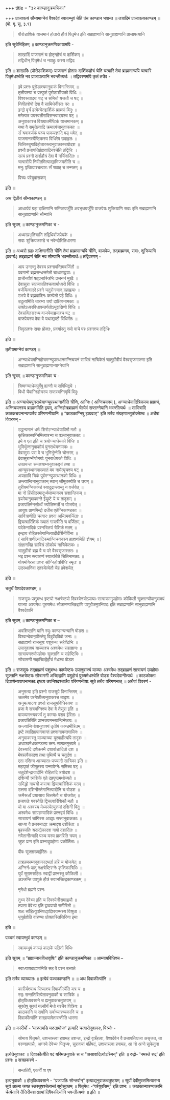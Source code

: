 +++
title = "३२ काण्डानुक्रमणिका"

+++
प्राजापत्यं सौम्यमाग्नेयं वैश्वदेवं स्वायम्भुवं चेति पंच काण्डान भवान्त ॥ तत्रादिमं प्राजापत्यकाण्डम् ॥ (बो. गृ. सू. ३.१)

> पौरोडाशिकं याजमानं होतारो हौत्रं पितृमेध इति सब्राह्मणानि सानुब्राह्मणानि प्राजापत्यानि

इति सूत्रेभिहितम् ॥ काण्डानुक्रमणिकायामपि -

> शाखादिं याजमानं च होतृन्हौत्रं च दार्शिकम् ॥  
तद्विधीन् पितृमेधं च नवाहुः कस्य तद्विदः

इति ॥ शाखादिः (पौरोडाशिकम्) याजमानं होतारः दार्शिकहौत्रं चेति चत्वारि तेषां ब्राह्मणान्यपि चत्वारि पितृमेधश्चेति नव प्राजापत्यानि भवन्तीत्यर्थः । तद्विवरणमपि कृतं तत्रैव - 

> इषे प्रश्नः पुरोडाश्यमनुवाकं विनान्तिमम् ॥  
तृतीयस्यां च प्रत्युष्टं पुरोडाशीयको विधिः ॥  
विश्वरूपादयः षट् च समिधो यजतौ च षट् ॥  
निवीतशेषो देवा वै सामिधेनीरतः परः ॥  
इन्द्रो वृत्रँ हत्वेत्येतद्दार्शिकं ब्राह्मणं विदुः ॥  
ममेत्यत्र पयस्वतीरादिसन्त्वादयश्च षट् ॥  
अनुवाकाश्च विख्यातमैष्टिकं याजमानकम् ॥  
यथा वै समृतेत्यादि क्रमात्पंचानुवाककाः ॥  
सँ श्रवावर्जकं पञ्च पाकयज्ञादि षड् भवेत् ॥  
याजमानस्यैष्टिकस्य विधिरेष उदाहृतः ॥  
चित्तिस्त्रुगादिहोतारस्त्वनुवाकास्त्रयोदश ॥  
प्रश्नौ प्रजापतिर्ब्रह्मवादिनश्चेति तद्विधिः ।  
सत्यं प्रश्नौ दार्शहौत्रं देवा वै नर्चिनादितः ॥  
चत्वारोपि निवीतमित्याद्याभिजयतीति च ॥  
मनुः पृथिव्याश्चत्वारः सँ श्रवाह च तन्मतम् ॥ 
>
> पित्र्यः परेयुवांसकम्

इति ॥

अथ द्वितीयं सौम्यकाण्डम् ॥ 

> आध्वर्यवं ग्रहा दाक्षिणानि समिष्टयजूँषि अवभृथयजूँषि वाजपेयः शुक्रियाणि सवाः इति सब्राह्मणानि सानुब्राह्मणानि सौम्यानि

इति सूत्रम् ॥ काण्डानुक्रमणिका च -

> अध्वरप्रभृतित्राणि तद्विधिर्वाजपेयके ॥  
सवाः शुक्रियकाण्डे च नवेन्दोरितिधारणा

इति ॥ अध्वरो ग्रहाः दाक्षिणानीति त्रीणि तेषां ब्राह्मणान्यपि त्रीणि, वाजपेयः, तद्ब्राह्मणम्, सवाः, शुक्रियाणि (प्रवर्ग्यः) तद्ब्राह्मणं चेति नव सौम्यानि भवन्तीत्यर्थः॥ तद्विवरणम् -

> आप उन्दन्तु देवस्य प्रश्नावन्तिमवर्जितौ ॥  
पवमानो ब्रह्मसन्धत्तमेतौ चाध्वराह्वयाः ॥  
प्राचीनवँशं षट्प्रनास्त्रिभिः प्रजननं मुखैः ॥  
देवासुराः सप्रजापतिश्चत्वार्याध्वरो विधिः ॥  
वर्जयित्वाददे प्रश्ने चतुरोन्त्यान् ग्रहाह्वयाः ॥  
उभये वै ब्रह्मवादिनः कत्येतौ ग्रहे विधिः ॥  
उदुत्यमिति चारभ्य त्रयो दाक्षिणनामकाः ॥  
उक्तेऽध्वरविधावन्तर्गतोऽभूद्दाक्षिणो विधिः ॥  
देवसवितरारभ्य वाजपेयाह्वयाश्च षट् ॥  
वाजपेयस्य देवा वै यथाद्यष्टौ विधिर्मतः ॥ 
>
> त्रिवृत्प्रश्नः सवाः प्रोक्तः, प्रवर्गास्तु नमो वाचे परः प्रश्नश्च तद्विधिः 

इति ॥

तृतीयमाग्नेयं काण्डम् ॥ 

> अग्न्याधेयमग्निहोत्रमग्न्युपस्थानमग्निचयनं सावित्रं नाचिकेतं चातुर्होत्रीयं वैश्वसृजमारुणा इति सब्राह्मणानि सानुब्राह्मणान्याग्नेयानि

इति सूत्रम् ॥ काण्डानुक्रमणिका च -

> त्रिष्वग्न्याधेयपूर्वेषु ह्यग्नौ च सविधिद्वये ।  
विधौ चैवाग्निहोत्रस्य सप्तस्वग्निमृषिं विदुः

इति ॥ अग्न्याधेयपुनराधेयाग्न्युपस्थानानीति त्रीणि, आग्निः ( अग्निचयनम् ), अग्न्याधेयादित्रिकस्य ब्राह्मणं, अग्निचयनस्य ब्राह्मणमिति द्वयम्, अग्निहोत्रब्राह्मणं चेत्येवं सप्ताग्नेयानि भवन्तीत्यर्थः ॥ सावित्रादि काठकचयनान्यप्यत्रैव परिगणनीयानि ॥ “काठकाग्निषु हव्यवाट्" इति तत्रैव संग्रहणात्सूत्रोक्तेश्च ॥ अथैषां विवरणम् -

> उद्धन्यमानं धर्मः शिरोऽग्न्याधेयाविमौ मतौ ॥  
कृत्तिकास्वग्निमित्यारभ्य च पञ्चानुवाककाः ॥  
इमे व एत इति च त्रयोग्न्याधेयको विधिः ॥  
भूमिर्भूम्नानुवाकोयं पुनराधेयनामकः ॥  
देवासुराः परा वै च भूमिर्भूम्नेति चोत्तरम् ॥  
देवासुराग्नीषोमयोः पुनराधेयको विधिः ॥  
उपप्रयन्तः सम्पश्याम्यनुवाकद्वयं तथा ॥  
आन्युपस्थानमाख्यातं मम नामेत्यृचश्च षट् ॥  
अयज्ञादि त्रिकं पूर्वमग्न्युपस्थानको विधिः ॥  
अन्त्यान्विनानुवाकान् स्वान् जीमूतस्येति च त्रयम् ॥  
तुरीयमग्निकाण्डं स्यादुद्रान्त्यन्तु न वर्जयेत् ॥  
मा नो हिंसीदस्मादूर्ध्वमाप्यायस्व सशान्तिकम् ॥  
इयमेवानुवाकान्ते ईयुष्टे ये च तादृशम् ॥  
प्रजापतिर्मनसोर्ध्वं ज्योतिष्मतीं च योजयेत् ॥  
आयुषः प्राणमिन्द्रो दधीच एतेग्निकाण्डकाः ॥  
सावित्राणीति चत्वारः प्रश्ना अन्तिमवर्जिताः ॥  
द्विचत्वारिंशिकं ख्यातं गायत्रीति च वर्जितम् ॥  
यदेकेनादिकं प्रश्नत्रितयं त्रैशिकं मतम् ॥  
इन्द्राय रोहितस्तेगानित्यादीर्दर्शिनीर्विना ॥  
( सावित्राणीत्यादिकमाग्निचयनस्य ब्राह्मणमिति ज्ञेयम् ॥ )  
संज्ञानमिह सावित्रं लोकोयं नाचिकेतकः ॥  
चातुर्होत्रो ब्रह्म वै च परे वैश्वसृजास्ततः ॥  
भद्र प्रश्न स्त्वारुणं स्यात्पंचैते चितिनामकाः ॥  
योयमंगिरसः प्रश्नः सोग्निहोत्रविधिः स्मृतः ॥  
उदस्थानिवा एतस्येत्येतौ चेह प्रवेशयेत् 

इति ॥

चतुर्थं वैश्वदेवकाण्डम् ॥ 

> राजसूयः पशुबन्ध इष्टयो नक्षत्रेष्टयो दिवश्येनयोऽपाघाः सात्रायणमुपहोमाः कौकिली सूक्तान्यौपानुवाक्यं याज्या अश्वमेधः पुरुषमेधः सौत्रामण्यच्छिद्राणि पशुहौत्रमुपनिषदः इति सब्राह्मणानि सानुब्राह्मणानि वैश्वदेवानि

इति सूत्रम् ॥ काण्डानुक्रमणिका च – 

> अवशिष्टानि यानि स्युः काण्डान्यन्यानि षोडश ॥  
विश्वान्देवानृषींस्तेषु विदुर्वेदविदो जनाः ॥  
सब्राह्मणो राजसूयः पशुबन्धः सहेष्टिभिः ॥  
उपानुवाक्यं याज्याश्च अश्वमेधः सब्राह्मणः ॥  
सात्रायणश्चोपहोमाः सूक्तानि च सहेष्टिभिः ॥  
सौत्रामणी सहाच्छिद्रैर्हौत्रं मेधश्च षोडश

इति ॥ राजसूयः तद्ब्राह्मणं पशुबन्धः काम्येष्टयः उपानुवाक्यं याज्याः अश्वमेधः तद्ब्राह्मणं सात्रायणं उपहोमाः सूक्तानि नक्षत्रेष्टयः सौत्रामणी अच्छिद्राणि पशुहोत्रं पुरुषमेधश्चेति षोडश वैश्वदेवानीत्यर्थः ॥ काठकोक्ता दिवश्येन्यपाघनामकाः इष्टय उपनिषदश्चात्रैव परिगणनीयाः सूत्रे तथैव परिगणनात् ॥ अथैषां विवरणं - 

> अनुमत्या इति प्रश्नो राजसूये विनान्तिमम् ॥  
ऋतमेव परमेष्ठीत्यनुवाकश्च तादृशः ॥  
अनुमत्यादयः प्रश्नो राजसूयविधिस्त्रयः ॥  
प्रजा वै सत्रमग्निश्च देवा वै तेसुरा इति ॥  
वायव्यमन्त्यवर्ज्यं तु काम्याः पशव ईरिताः ॥  
प्रजापतिरिति प्रश्नत्रयमन्त्यान्विनेष्टयः ॥  
अन्त्यान्विनोपानुवाक्यं तृतीयं काण्डमीरितम् ॥  
इष्टे त्वादिह्यपान्त्वान्तं प्रश्नानामन्तगामिनः ॥  
अनुवाकास्तु याज्याख्या युश्वाहीत्यपि तादृशः ॥  
अथाश्वमेधकाण्डस्य क्रमः साम्प्रतमुच्यते ॥  
देवस्यादि दशैकस्मै दशार्वाङादितो दश ॥  
मेषस्त्वैकादश तथा पृथिव्यै च चतुर्दश ॥  
एता दशिन्य आख्याताः पञ्चादौ सात्रिका इति ॥  
महापृष्ठं जीमूतस्य यन्मायेग्नेः समिच्च षट् ॥  
चतुर्दशेन्द्रायादीनि रोहितादि त्रयोदश ॥  
दशिन्यौ त्र्यंशिके एते दह्रपृष्ठमथोच्यते ॥  
समिद्धो गायत्री कस्त्वा द्विचत्वारिंशिकं मतम् ॥  
उत्तमा दशिनीस्तेगानित्यादीनि च षोडश ॥  
क्रमैरूर्ध्वं प्रयासाय चित्तमेतौ च योजयेत् ॥  
प्रजापतेः पवस्वेति द्विचत्वारिंशिकौ मतौ ॥  
यो वा अश्वस्य मेध्यस्येत्युत्तमां दशिनीं विदुः ॥  
अश्वमेधः सांग्रहण्यादिकं प्रश्नद्वयं विधिः ॥  
सात्रायणं चांगिरस आद्याः सप्तानुवाककाः ॥  
साध्या वै प्रजवमाद्याः क्रमाद्दश दशेरिताः ॥  
बृहस्पतिः श्रदाद्येकादश गावो दशादितः ॥  
नवैतानीत्यादि पञ्च यस्य प्रातरिति त्रयम् ॥  
जुष्ट प्राण इति प्रश्नावुपहोमाः प्रकीर्तिताः ॥  
>
> पीवः सूक्ताख्यईरितः ॥ 
>
> तत्राहमस्म्यनुवाकाद्भर्ता हरिं च योजयेत् ॥  
अग्निर्नः पातु नक्षत्रेष्टिरग्नेः कृत्तिकात्रिभिः ॥  
युवँ सुरामसहितः स्वाद्वीं प्रश्नस्तु कौकिली ॥  
अञ्जन्ति पाशुकं हौत्रं सवानच्छिद्रकाण्डकम् ॥ 
>
> नृमेधो ब्रह्मणे प्रश्नः
>
> तुभ्य देवेभ्य इति च दिवश्येनीसमाह्वयौ ॥  
तपसा देवेभ्य इति द्वावपाघौ समीरितौ ॥  
शन्नः साँहित्युपनिषद्याज्ञिक्यम्भस्य विश्रुता ॥  
भृगुर्ब्रह्मेति वारुण्यः प्रोक्तास्तित्तिरिणा इमाः

इति ॥

पञ्चमं स्वायम्भुवं काण्डम् ॥ 

> स्वायम्भुवं काण्डं काठके पठितो विधिः

इति सूत्रम् ॥ “ब्रह्माम्नायविधावृषिः" इति काण्डानुक्रमणिका ॥ आम्नायविधिश्च – 

> स्वाध्यायब्राह्मणमिति सह वै प्रश्न उच्यते

इति तत्रैव व्याख्यातः ॥ इत्येवं पञ्चकाण्डानि ॥ ॥ अथ दिवाकीर्त्यानि ॥ 

> कारीर्यश्चाथ पित्र्याश्च दिवाकीर्त्येति यत्र च ॥  
रुद्रः सन्ततिरित्येतावनुवाकौ च सात्रिके ॥  
होतृविध्यवसाने च ह्यनुवाकचतुष्टयम् ॥  
सूक्तेषु सूक्तं यत्सौर्यं मेधो यश्चैव पित्रियः ॥  
काठकानि च सर्वाणि सर्वाण्यारण्यकानि च ॥  
दिवाकीर्त्यानि शाखायामेतावन्तीति धारणा

इति ॥ कारीर्यो - 'मारुतमसि मरुतामोजः' इत्यादि चत्वारोनुवाकाः, पित्र्योः -

> सोमाय पितृमते, उशन्तस्त्वा हवामह उशन्तः, इन्द्रो वृत्रँहत्वा, वैश्वदेवेन वै प्रजापतिःप्रजा असृजत, ता वरुणप्रघासैः, अग्नये देवेभ्यः पितृभ्यः, सुरावन्तं बर्हिषदं, उशन्तस्त्वा हवामह, आ नो अग्ने सुकेतुना

इत्येतेनुवाकाः ॥ दिवाकीर्त्येति पदं यस्मिन्ननुवाके स च "असावादित्योऽस्मिन्" इति ॥ रुद्रो- 'नमस्ते रुद्र' इति प्रश्नः ॥ सत्रप्रकरणे - 

> सन्ततिर्वै, एकविँ श एष

इत्यनुवाकौ ॥ होतृविध्यवसाने - “प्रजापतिः सोन्तर्वान्" इत्याद्यनुवाकचतुष्टयम् ॥ सूर्यो देवीमुषसमित्यारभ्य सूर्य आत्मा जगत स्तस्थुषश्चेत्यन्तं सूर्यसूक्तम् ॥ पितृमेधः -“परेयुवाँसम्" इति प्रश्नः ॥ काठकान्यारण्यकानि चेत्येतानि तैत्तिरीयशाखायां दिवैवकीर्त्यानि भवन्तीत्यर्थः ॥ इति ॥